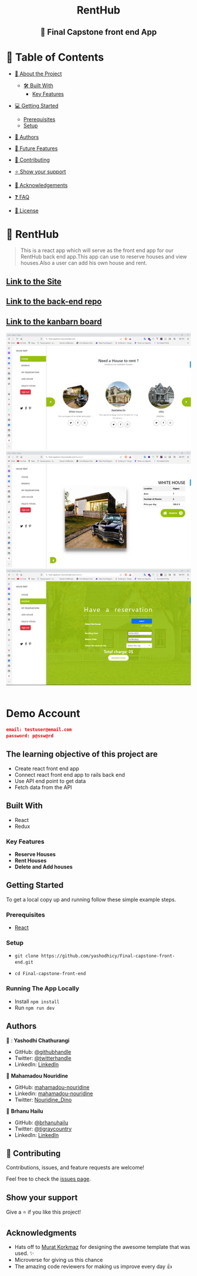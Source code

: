 <a name="readme-top"></a>

<div align="center">
  <h1>RentHub</h1>
  <h2>📖 Final Capstone front end App</h2>
</div>


<!-- TABLE OF CONTENTS -->

# 📗 Table of Contents

- [📖 About the Project](#about-project)

  - [🛠 Built With](#built-with)
    - [Key Features](#key-features)
  <!-- - [🚀 Live Demo](#live-demo) -->
- [💻 Getting Started](#getting-started)
  - [Prerequisites](#prerequisites)
  - [Setup](#setup)
- [👥 Authors](#authors)
- [🔭 Future Features](#future-features)
- [🤝 Contributing](#contributing)
- [⭐️ Show your support](#support)
- [🙏 Acknowledgements](#acknowledgements)
- [:question: FAQ](#faq)
- [📝 License](#license)

<!-- PROJECT DESCRIPTION -->

# 📖 RentHub <a name="about-project"></a>

> This is a react app which will serve as the front end app for our RentHub back end app.This app can use to reserve houses and view houses.Also a user can add his own house and rent.

## [Link to the Site](https://final-capstone-n7jz.onrender.com)

## [Link to the back-end repo](https://github.com/yashodhicy/Final-capstone-back-end)

## [Link to the kanbarn board](https://github.com/users/yashodhicy/projects/6)

![HomePage](./assets/image-1.png)
![HouseDetails](./assets/image-2.png)
![Reserve](./assets/image-3.png)
<br>
<br>

# Demo Account

```json
email: testuser@email.com
password: p@ssw@rd
```

## The learning objective of this project are

- Create react front end app
- Connect react front end app to rails back end
- Use API end point to get data
- Fetch data from the API

## Built With

- React
- Redux

<!-- Features -->

### Key Features <a name="key-features"></a>

- **Reserve Houses**
- **Rent Houses**
- **Delete and Add houses**

## Getting Started

To get a local copy up and running follow these simple example steps.

### Prerequisites

- [React](https://reactjs.org/tutorial/tutorial.html#prerequisites)

### Setup

- ```git clone https://github.com/yashodhicy/Final-capstone-front-end.git```

- ```cd Final-capstone-front-end```

### Running The App Locally

- Install `npm install`
- Run `npm run dev`

## Authors

👤 : **Yashodhi Chathurangi**

- GitHub: [@githubhandle](https://github.com/yashodhicy)
- Twitter: [@twitterhandle](https://twitter.com/Yashichathucy)
- LinkedIn: [LinkedIn](https://www.linkedin.com/in/yashodhichathurangi/)


👤 **Mahamadou Nouridine**

- GitHub: [mahamadou-nouridine](https://github.com/mahamadou-nouridine)
- Linkedin: [mahamadou-nouridine](https://www.linkedin.com/in/mahamadou-nouridine)
- Twitter: [Nouridine_Dino](https://twitter.com/Nouridine_Dino)

👤 **Brhanu Hailu**

- GitHub: [@brhanuhailu](https://github.com/brhanuhailu)
- Twitter: [@tigraycountry](https://twitter.com/TigrayCountry)
- LinkedIn: [LinkedIn](https://www.linkedin.com/in/brhanu-hailu-85578a246/)

## 🤝 Contributing

Contributions, issues, and feature requests are welcome!

Feel free to check the [issues page](https://github.com/yashodhicy/Final-capstone-front-end/issues).

## Show your support

Give a ⭐️ if you like this project!

## Acknowledgments

- Hats off to [Murat Korkmaz](https://www.behance.net/muratk) for designing the awesome template that was used. ✨
- Microverse for giving us this chance
- The amazing code reviewers for making us improve every day 👍
